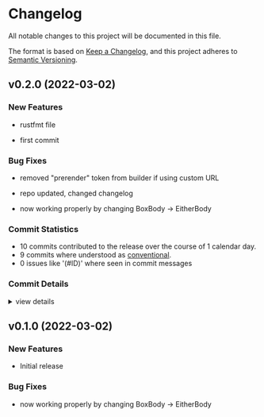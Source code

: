 # Changelog

All notable changes to this project will be documented in this file.

The format is based on [Keep a Changelog](https://keepachangelog.com/en/1.0.0/),
and this project adheres to [Semantic Versioning](https://semver.org/spec/v2.0.0.html).

## v0.2.0 (2022-03-02)

### New Features

 - <csr-id-06d36fe6d779584d110214236697f62f6043ad67/> rustfmt file

 - <csr-id-e885d20622751c17db4ef08c56a858fd5501857e/> first commit


### Bug Fixes

 - <csr-id-cdb519c2f7a48f056ac4f77a95c0ea0b776980ce/> removed "prerender" token from builder if using custom URL

 - <csr-id-215a29197af06325c3a96cd0b07d89f6e8edfa9d/> repo updated, changed changelog

 - <csr-id-6882c0705a33b23b1a889560f911fea88d95708e/> now working properly by changing BoxBody -> EitherBody


### Commit Statistics

<csr-read-only-do-not-edit/>

 - 10 commits contributed to the release over the course of 1 calendar day.
 - 9 commits where understood as [conventional](https://www.conventionalcommits.org).
 - 0 issues like '(#ID)' where seen in commit messages

### Commit Details

<csr-read-only-do-not-edit/>

<details><summary>view details</summary>

 * **Uncategorized**
    - removed "prerender" token from builder if using custom URL ([`cdb519c`](https://github.comgit//saskenuba/actix-prerender/commit/cdb519c2f7a48f056ac4f77a95c0ea0b776980ce))
    - repo updated, changed changelog ([`215a291`](https://github.comgit//saskenuba/actix-prerender/commit/215a29197af06325c3a96cd0b07d89f6e8edfa9d))
    - Release actix-prerender v0.1.0 ([`deb3d1c`](https://github.comgit//saskenuba/actix-prerender/commit/deb3d1ceb8c368542b7e699a4fda43043046da2e))
    - now working properly by changing BoxBody -> EitherBody ([`6882c07`](https://github.comgit//saskenuba/actix-prerender/commit/6882c0705a33b23b1a889560f911fea88d95708e))
    - refactored into multiple modules, export builders ([`e44643b`](https://github.comgit//saskenuba/actix-prerender/commit/e44643b73340461b9adfb0f45e9f8fd6b37fbde4))
    - more work, improved inner ergonomics, added error types ([`91d35eb`](https://github.comgit//saskenuba/actix-prerender/commit/91d35eb0e76e420b45e12c45d3fa025afa24d63e))
    - rustfmt file ([`06d36fe`](https://github.comgit//saskenuba/actix-prerender/commit/06d36fe6d779584d110214236697f62f6043ad67))
    - added basic skeleton of Service and Transform to ... ([`21d5f54`](https://github.comgit//saskenuba/actix-prerender/commit/21d5f54f13abe310c25207568e517ee099ec0f1f))
    - create ci.yml ([`35ef291`](https://github.comgit//saskenuba/actix-prerender/commit/35ef29199680903e82d5d82849f42ae4df1c1e85))
    - first commit ([`e885d20`](https://github.comgit//saskenuba/actix-prerender/commit/e885d20622751c17db4ef08c56a858fd5501857e))
</details>

## v0.1.0 (2022-03-02)

### New Features

 - Initial release

### Bug Fixes

 - <csr-id-ae353aa4753ffeccc2984db7420a3a2b13ff6201/> now working properly by changing BoxBody -> EitherBody

